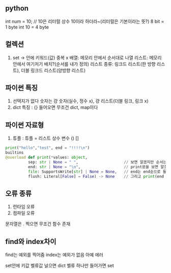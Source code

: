 ## python
int num = 10;     // 10은 리터럴 상수 10이라 하더라~(리터럴은 기본이라는 뜻?)
8 bit = 1 byte    int 10 = 4 byte 

## 컬렉션
1. set -> 안에 키워드(값) 중복 x
배열: 메모리 안에서 순서대로 나열
리스트: 메모리 안에서 여기저기 배치?(순서를 내가 정의)
리스트 종류: 링크드 리스트(한 방향 리스트), 더블 링크드 리스트(양방향 리스트)

## 파이썬 특징
1. 선택지가 없다
  숫자는 걍 숫자(실수, 정수 x), 걍 리스트(더블 링크, 링크 x)
2. dict 특징 : {} 들어오면 무조건 dict, map이다

## 파이썬 자료형
1. 튜플 : 튜플 = 리스트
         상수    변수
         ()      []
```python
print("hello","test", end = "!!!!\n")      
builtins
@overload def print(*values: object,
          sep: str | None = " ",                    // 보면 알겠지만 순서는  sep, end, file, flush 순이다 
          end: str | None = "\n",                   // print문을 보면 알겠지만 hello,test는 sep
          file: SupportsWrite[str] | None = None,   // end는 end순으로 들어가있음 순서대로 넣어야 오류가 안남
          flush: Literal[False] = False) -> None    // 그리고 print(end = "!!!!\n", values= ("hello","test")) 처럼 바꿀수도 있음
```
## 오류 종류
1. 런타임 오류
2. 컴파일 오류

문자열은 . 찍으면 무조건 함수 존재


## find와 index차이
find는 예외를 찍어줌
index는 예외가 없음 아예 에러 


set안에 키값 벨류값 널으면 dict
벨류 하나만 들어가면 set